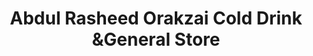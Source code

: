 ---
title: "Abdul Rasheed Orakzai Cold Drink &General Store"
url: /karachi/abdul-rasheed-orakzai-cold-drink-andgeneral-store/
shop: general
---